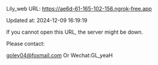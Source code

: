 Lily_web URL: https://ae6d-61-165-102-156.ngrok-free.app

Updated at: 2024-12-09 16:19:19

If you cannot open this URL, the server might be down.

Please contact: 

goley04@foxmail.com Or Wechat:GL_yeaH